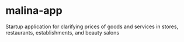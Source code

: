 # malina-app
Startup application for clarifying prices of goods and services in stores, restaurants, establishments, and beauty salons
